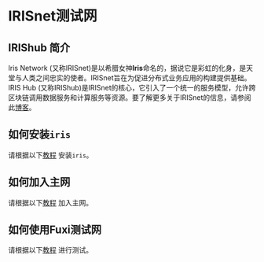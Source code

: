 # IRISnet测试网

## IRIShub 简介

Iris Network (又称IRISnet)是以希腊女神**Iris**命名的，据说它是彩虹的化身，是天堂与人类之间忠实的使者。IRISnet旨在为促进分布式业务应用的构建提供基础。IRIS Hub (又称IRIShub)是IRISnet的核心，它引入了一个统一的服务模型，允许跨区块链调用数据服务和计算服务等资源。要了解更多关于IRISnet的信息，请参阅此[博客](https://medium.com/irisnet-blog)。

## 如何安装`iris`

请根据以下[教程](../software/How-to-install-Irishub.md) 安装`iris`。

## 如何加入主网


请根据以下[教程](Join-the-Mainnet.md) 加入主网。


## 如何使用Fuxi测试网


请根据以下[教程](Join-the-Testnet.md) 进行测试。
